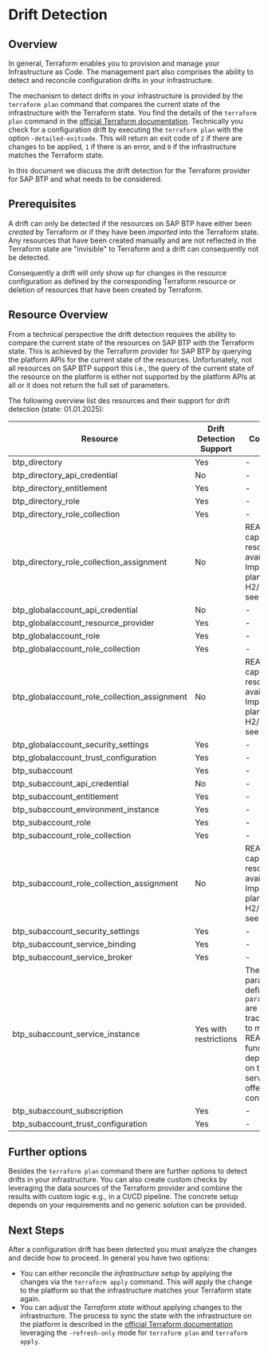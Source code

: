 # Drift Detection

## Overview

In general, Terraform enables you to provision and manage your Infrastructure as Code. The management part also comprises the ability to detect and reconcile configuration drifts in your infrastructure.

The mechanism to detect drifts in your infrastructure is provided by the `terraform plan` command that compares the current state of the infrastructure with the Terraform state. You find the details of the `terraform plan` command in the [official Terraform documentation](https://developer.hashicorp.com/terraform/cli/commands/plan). Technically you check for a configuration drift by executing the `terraform plan` with the option `-detailed-exitcode`. This will return an exit code of `2` if there are changes to be applied, `1` if there is an error, and `0` if the infrastructure matches the Terraform state.

In this document we discuss the drift detection for the Terraform provider for SAP BTP and what needs to be considered.

## Prerequisites

A drift can only be detected if the resources on SAP BTP have either been *created* by Terraform or if they have been *imported* into the Terraform state. Any resources that have been created manually and are not reflected in the Terraform state are "invisible" to Terraform and a drift can consequently not be detected.

Consequently a drift will only show up for changes in the resource configuration as defined by the corresponding Terraform resource or deletion of resources that have been created by Terraform.

## Resource Overview

From a technical perspective the drift detection requires the ability to compare the current state of the resources on SAP BTP with the Terraform state. This is achieved by the Terraform provider for SAP BTP by querying the platform APIs for the current state of the resources. Unfortunately, not all resources on SAP BTP support this i.e., the query of the current state of the resource on the platform is either not supported by the platform APIs at all or it does not return the full set of parameters.

The following overview list des resources and their support for drift detection (state: 01.01.2025):

| Resource                                     | Drift Detection Support | Comments                                                                                                                                  |
|---                                           |---                      |---                                                                                                                                        |
| btp_directory                                | Yes                     | -                                                                                                                                         |
| btp_directory_api_credential                 | No                      | -                                                                                                                                         |
| btp_directory_entitlement                    | Yes                     | -                                                                                                                                         |
| btp_directory_role                           | Yes                     | -                                                                                                                                         |
| btp_directory_role_collection                | Yes                     | -                                                                                                                                         |
| btp_directory_role_collection_assignment     | No                      | READ capability of resource not available. Improvement planned for H2/2025 see [issue](https://github.com/SAP/terraform-provider-btp/issues/748) |
| btp_globalaccount_api_credential             | No                      | -                                                                                                                                         |
| btp_globalaccount_resource_provider          | Yes                     | -                                                                                                                                         |
| btp_globalaccount_role                       | Yes                     | -                                                                                                                                         |
| btp_globalaccount_role_collection            | Yes                     | -                                                                                                                                         |
| btp_globalaccount_role_collection_assignment | No                      | READ capability of resource not available. Improvement planned for H2/2025 see [issue](https://github.com/SAP/terraform-provider-btp/issues/748) |
| btp_globalaccount_security_settings          | Yes                     | -                                                                                                                                         |
| btp_globalaccount_trust_configuration        | Yes                     | -                                                                                                                                         |
| btp_subaccount                               | Yes                     | -                                                                                                                                         |
| btp_subaccount_api_credential                | No                      | -                                                                                                                                         |
| btp_subaccount_entitlement                   | Yes                     | -                                                                                                                                         |
| btp_subaccount_environment_instance          | Yes                     | -                                                                                                                                         |
| btp_subaccount_role                          | Yes                     | -                                                                                                                                         |
| btp_subaccount_role_collection               | Yes                     | -                                                                                                                                         |
| btp_subaccount_role_collection_assignment    | No                      | READ capability of resource not available. Improvement planned for H2/2025 see [issue](https://github.com/SAP/terraform-provider-btp/issues/748) |
| btp_subaccount_security_settings             | Yes                     | -                                                                                                                                         |
| btp_subaccount_service_binding               | Yes                     | -                                                                                                                                         |
| btp_subaccount_service_broker                | Yes                      | -                                                                                                                                         |
| btp_subaccount_service_instance              | Yes with restrictions   | The parameters defined via `parameters` are not tracked due to missing READ functionality depending on the service offering configuration |
| btp_subaccount_subscription                  | Yes                     | -                                                                                                                                         |
| btp_subaccount_trust_configuration           | Yes                     | -                                                                                                                                         |

## Further options

Besides the `terraform plan` command there are further options to detect drifts in your infrastructure. You can also create custom checks by leveraging the data sources of the Terraform provider and combine the results with custom logic e.g., in a CI/CD pipeline. The concrete setup depends on your requirements and no generic solution can be provided.

## Next Steps

After a configuration drift has been detected you must analyze the changes and decide how to proceed. In general you have two options:

- You can either reconcile the *infrastructure setup* by applying the changes via the `terraform apply` command. This will apply the change to the platform so that the infrastructure matches your Terraform state again.
- You can adjust the *Terraform state* without applying changes to the infrastructure. The process to sync the state with the infrastructure on the platform is described in the [official Terraform documentation](https://developer.hashicorp.com/terraform/tutorials/state/refresh) leveraging the `-refresh-only` mode for `terraform plan` and `terraform apply`.
